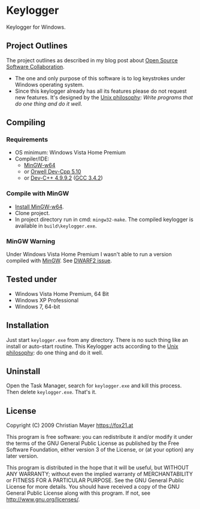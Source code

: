 # Keylogger

Keylogger for Windows.

## Project Outlines

The project outlines as described in my blog post about [Open Source Software Collaboration](https://blog.fox21.at/2019/02/21/open-source-software-collaboration.html).

- The one and only purpose of this software is to log keystrokes under Windows operating system.
- Since this keylogger already has all its features please do not request new features. It's designed by the [Unix philosophy](https://en.wikipedia.org/wiki/Unix_philosophy): *Write programs that do one thing and do it well.*

## Compiling

### Requirements

- OS minimum: Windows Vista Home Premium
- Compiler/IDE:
	- [MinGW-w64](http://sourceforge.net/projects/mingw-w64/)
	- or [Orwell Dev-Cpp 5.10](http://sourceforge.net/projects/orwelldevcpp/)
	- or [Dev-C++ 4.9.9.2](http://www.bloodshed.net/dev/devcpp.html) ([GCC 3.4.2](http://gcc.gnu.org/))

### Compile with MinGW

- [Install MinGW-w64](http://sourceforge.net/projects/mingw-w64/).
- Clone project.
- In project directory run in cmd: `mingw32-make`. The compiled keylogger is available in `build\keylogger.exe`.

### MinGW Warning

Under Windows Vista Home Premium I wasn't able to run a version compiled with [MinGW](http://www.mingw.org/). See [DWARF2 issue](http://answers.opencv.org/question/3740/opencv-243-mingw-cannot-run-program/).

## 	Tested under
- Windows Vista Home Premium, 64 Bit
- Windows XP Professional
- Windows 7, 64-bit

## Installation

Just start `keylogger.exe` from any directory. There is no such thing like an install or auto-start routine. This Keylogger acts according to the [Unix philosophy](https://en.wikipedia.org/wiki/Unix_philosophy): do one thing and do it well.

## Uninstall

Open the Task Manager, search for `keylogger.exe` and kill this process. Then delete `keylogger.exe`. That's it.

## License

Copyright (C) 2009 Christian Mayer <https://fox21.at>

This program is free software: you can redistribute it and/or modify it under the terms of the GNU General Public License as published by the Free Software Foundation, either version 3 of the License, or (at your option) any later version.

This program is distributed in the hope that it will be useful, but WITHOUT ANY WARRANTY; without even the implied warranty of MERCHANTABILITY or FITNESS FOR A PARTICULAR PURPOSE. See the GNU General Public License for more details. You should have received a copy of the GNU General Public License along with this program. If not, see <http://www.gnu.org/licenses/>.
